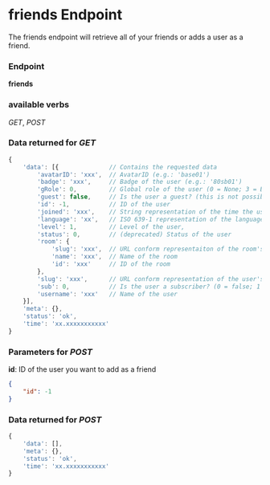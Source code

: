 # friends Endpoint

The friends endpoint will retrieve all of your friends or adds a user as a friend.

### Endpoint

**friends**

### available verbs

_GET_, _POST_

### Data returned for _GET_

```js
{
    'data': [{              // Contains the requested data
        'avatarID': 'xxx',  // AvatarID (e.g.: 'base01')
        'badge': 'xxx',     // Badge of the user (e.g.: '80sb01')
        'gRole': 0,         // Global role of the user (0 = None; 3 = Brand Ambassador (BA); 5 = Admin)
        'guest': false,     // Is the user a guest? (this is not possible as of now)
        'id': -1,           // ID of the user
        'joined': 'xxx',    // String representation of the time the user joined plug (e.g.: '2014-07-23 22:47:00.573000')
        'language': 'xx',   // ISO 639-1 representation of the language used by the user
        'level': 1,         // Level of the user,
        'status': 0,        // (deprecated) Status of the user
        'room': {
            'slug': 'xxx',  // URL conform representaiton of the room's name
            'name': 'xxx',  // Name of the room
            'id': 'xxx'     // ID of the room
        },
        'slug': 'xxx',      // URL conform representation of the user's name (also used for the profile page)
        'sub': 0,           // Is the user a subscriber? (0 = false; 1 = true)
        'username': 'xxx'   // Name of the user
    }],
    'meta': {},
    'status': 'ok',
    'time': 'xx.xxxxxxxxxxx'
}
```

### Parameters for _POST_

**id**: ID of the user you want to add as a friend

```json
{
    "id": -1
}
```

### Data returned for _POST_

```js
{
    'data': [],
    'meta': {},
    'status': 'ok',
    'time': 'xx.xxxxxxxxxxx'
}
```